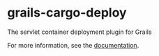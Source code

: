 grails-cargo-deploy
=============

The servlet container deployment plugin for Grails

For more information, see the [documentation](http://zirbes.org/grails-cargo-deploy/).
